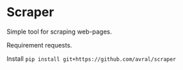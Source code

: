 # Scraper
Simple tool for scraping web-pages.

Requirement requests.

Install `pip install git+https://github.com/avral/scraper`
